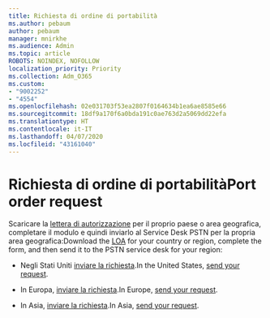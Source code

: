 ```yaml
---
title: Richiesta di ordine di portabilità
ms.author: pebaum
author: pebaum
manager: mnirkhe
ms.audience: Admin
ms.topic: article
ROBOTS: NOINDEX, NOFOLLOW
localization_priority: Priority
ms.collection: Adm_O365
ms.custom:
- "9002252"
- "4554"
ms.openlocfilehash: 02e031703f53ea2807f0164634b1ea6ae8585e66
ms.sourcegitcommit: 18df9a170f6a0bda191c0ae763d2a5069dd22efa
ms.translationtype: HT
ms.contentlocale: it-IT
ms.lasthandoff: 04/07/2020
ms.locfileid: "43161040"
---
```

# <a name="port-order-request"></a><span data-ttu-id="0826e-102">Richiesta di ordine di portabilità</span><span class="sxs-lookup"><span data-stu-id="0826e-102">Port order request</span></span>

<span data-ttu-id="0826e-103">Scaricare la [lettera di autorizzazione](https://docs.microsoft.com/microsoftteams/manage-phone-numbers-for-your-organization/manage-phone-numbers-for-your-organization#letters-of-authorization-loas-for-transferring-numbers) per il proprio paese o area geografica, completare il modulo e quindi inviarlo al Service Desk PSTN per la propria area geografica:</span><span class="sxs-lookup"><span data-stu-id="0826e-103">Download the [LOA](https://docs.microsoft.com/microsoftteams/manage-phone-numbers-for-your-organization/manage-phone-numbers-for-your-organization#letters-of-authorization-loas-for-transferring-numbers) for your country or region, complete the form, and then send it to the PSTN service desk for your region:</span></span>

- <span data-ttu-id="0826e-104">Negli Stati Uniti [inviare la richiesta](mailto:ptn@microsoft.com).</span><span class="sxs-lookup"><span data-stu-id="0826e-104">In the United States, [send your request](mailto:ptn@microsoft.com).</span></span>

- <span data-ttu-id="0826e-105">In Europa, [inviare la richiesta](mailto:ptneu@microsoft.com).</span><span class="sxs-lookup"><span data-stu-id="0826e-105">In Europe, [send your request](mailto:ptneu@microsoft.com).</span></span>

- <span data-ttu-id="0826e-106">In Asia, [inviare la richiesta](mailto:ptnapac@microsoft.com).</span><span class="sxs-lookup"><span data-stu-id="0826e-106">In Asia, [send your request](mailto:ptnapac@microsoft.com).</span></span>
